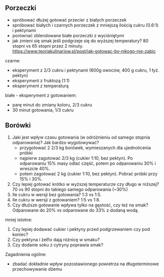 Porzeczki
---------

- spróbować dłużej gotować przecier z białych porzeczek
- spróbować białych i czarnych porzeczek z mniejszą ilością cukru (0.6:1)
  i pektynami
- porównać zblendowane białe porzeczki z wyciśniętymi
- jak zmieni się smak jeśli podgrzeje się do wyższej temperatury? 80 stopni vs
  65 stopni przez 2 minuty.
  https://www.teoriakulinariow.pl/post/jak-gotowac-by-nikogo-nie-zabic


czarne:
- eksperyment z 2/3 cukru i pektynami (600g owoców, 400 g cukru, 1 łyż. pektyn)
- eksperyment z fruktozą (1:1)
- eksperyment z temperaturą

białe - eksperyment z gotowaniem:
- parę minut do zmiany koloru, 2/3 cukru
- 30 minut gotowania, 1/3 cukru

Borówki
-------

1. Jaki jest wpływ czasu gotowania (w odróżnieniu od samego stopnia
   odparowania)? Jak bardzo wygotowywać?
   - przygotować 2 2/3 kg borówek, wymieszanych dla ujednolicenia próbki
   - najpierw zagotować 2/3 kg (cukier 1:10, bez pektyn). Po odparowaniu 15%
     masy odlać część, potem po odparowaniu 30% i wreszcie 40%.
   - potem zagotować 2 kg (cukier 1:10, bez pektyn). Pobrać próbki przy 15% i
     30%.
1. Czy lepiej gotować krótko w wyższej temperaturze czy długo w niższej? 70 vs
   90 stopni do takiego samego odparowania (~30%)
1. Ile cukru w wersji bez gotowania? 1:3 vs 1:5.
1. Ile cukru w wersji z gotowaniem? 1:5 vs 1:8.
1. Czy dłuższe gotowanie wpływa tylko na gęstość, czy też na smak? Odparowane
   do 20% vs odparowane do 33% z dodaną wodą.

mniej istotne:

1. Czy lepiej dodawać cukier i pektyny przed podgrzewaniem czy pod koniec?
1. Czy pektyna i żelfix dają różnicę w smaku?
1. Czy dodanie soku z cytryny poprawia smak?

Zagadnienia ogólne:

- zbadać dokładnie wpływ pozostawionego powietrza na długoterminowe
  przechowywanie dżemu
